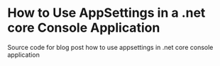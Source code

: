 # How to Use AppSettings in a .net core Console Application

Source code for blog post how to use appsettings in .net core console application

